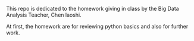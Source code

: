 This repo is dedicated to the homework giving in class by the Big Data Analysis Teacher, Chen laoshi.

At first, the homework are for reviewing python basics and also for further work. 
